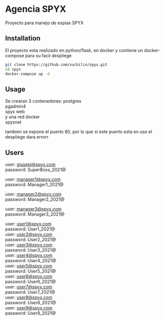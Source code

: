 # Agencia SPYX

Proyecto para manejo de espias SPYX

## Installation

El proyecto esta realizado en python/flask, en docker y contiene un docker-compose para su facil despliege

```bash
git clone https://github.com/suchilin/spyx.git
cd spyx
docker-compose up -d
```
## Usage
Se crearan 3 contenedores:
postgres  
pgadmin4  
spyx web  
y una red docker  
spyxnet
  
tambien se expone el puerto 80, por lo que si este puerto esta en uso el despliege dara errorr  
  
## Users
user: giusepi@spyx.com  
password: SuperBoss_2021@  

user: manager1@spyx.com  
password: Manager1_2021@  

user: manager2@spyx.com  
password: Manager2_2021@  

user: manager3@spyx.com  
password: Manager3_2021@  
  
user: user1@spyx.com  
password: User1_2021@  
user: user2@spyx.com  
password: User2_2021@  
user: user3@spyx.com  
password: User3_2021@  
user: user4@spyx.com  
password: User4_2021@  
user: user5@spyx.com  
password: User5_2021@  
user: user6@spyx.com  
password: User6_2021@  
user: user7@spyx.com  
password: User7_2021@  
user: user8@spyx.com  
password: User8_2021@  
user: user9@spyx.com  
password: User9_2021@  

